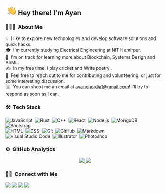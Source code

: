 

<img alt="Night Coding" src="./assets/Hand%20Wave.gif" width='40' align="left"/><h2>Hey there! I'm Ayan</h2>

<!-- ## 👋 &nbsp;Hey there! I'm Aditya -->

### 👨🏻‍💻 &nbsp;About Me

💡 &nbsp;I like to explore new technologies and develop software solutions and quick hacks.\
🎓 &nbsp;I'm currently studying Electrical Engineering at NIT Hamirpur.\
🌱 &nbsp;I'm on track for learning more about  Blockchain, Systems Design and AI/ML.\
✍️ &nbsp;In my free time, I play cricket and Write poetry .\
💬 &nbsp;Feel free to reach out to me for contributing and volunteering, or just for some interesting discussion.\
✉️ &nbsp;You can shoot me an email at ayanchordia1@gmail.com! I'll try to respond as soon as I can.
<!---📄 &nbsp;Please have a look at my [Résumé](https://www.adityavsingh.com/resume.html) for more details about me. I'm open to feedback and suggestions!
-->


### 🛠 &nbsp;Tech Stack

![JavaScript](https://img.shields.io/badge/-JavaScript-05122A?style=flat&logo=javascript)&nbsp;
![Rust](https://img.shields.io/badge/rust-%23000000.svg?style=for-the-badge&logo=rust&logoColor=white)&nbsp;
![C++](https://img.shields.io/badge/-C++-05122A?style=flat&logo=C%2B%2B&logoColor=00599C)&nbsp;
![React](https://img.shields.io/badge/-React-05122A?style=flat&logo=react)&nbsp;
![Node.js](https://img.shields.io/badge/-Node.js-05122A?style=flat&logo=node.js)&nbsp;
![MongoDB](https://img.shields.io/badge/MongoDB-4EA94B?style=flat&logo=mongodb&logoColor=white)&nbsp;
![Bootstrap](https://img.shields.io/badge/-Bootstrap-05122A?style=flat&logo=bootstrap&logoColor=563D7C)\
![HTML](https://img.shields.io/badge/-HTML-05122A?style=flat&logo=HTML5)&nbsp;
![CSS](https://img.shields.io/badge/-CSS-05122A?style=flat&logo=CSS3&logoColor=1572B6)&nbsp;
![Git](https://img.shields.io/badge/-Git-05122A?style=flat&logo=git)&nbsp;
![GitHub](https://img.shields.io/badge/-GitHub-05122A?style=flat&logo=github)&nbsp;
![Markdown](https://img.shields.io/badge/-Markdown-05122A?style=flat&logo=markdown)\
![Visual Studio Code](https://img.shields.io/badge/-Visual%20Studio%20Code-05122A?style=flat&logo=visual-studio-code&logoColor=007ACC)&nbsp;
![Illustrator](https://img.shields.io/badge/-Illustrator-05122A?style=flat&logo=adobe-illustrator)&nbsp;
![Photoshop](https://img.shields.io/badge/-Photoshop-05122A?style=flat&logo=adobe-photoshop)&nbsp;

### ⚙️ &nbsp;GitHub Analytics

<p align="center">
<a href="https://github.com/ayan-choradia">
  <img height="180em" src="https://github-readme-stats-h6vd.vercel.app/api?username=ayan-choradia&show_icons=true&theme=algolia&include_all_commits=true&count_private=true"/>
  <img height="180em" src="https://github-readme-stats-h6vd.vercel.app/api/top-langs/?username=ayan-choradia&layout=compact&langs_count=8&theme=algolia"/>
</a>
</p>

### 🤝🏻 &nbsp;Connect with Me

<p align="center">

<a href="https://www.linkedin.com/in/ayanchoradia/"><img src="https://img.shields.io/badge/-Ayan%20Choradia-0077B5?style=flat&logo=Linkedin&logoColor=white"/></a>
<a href="mailto:ayanchoradia1@gmail.com"><img src="https://img.shields.io/badge/-ayanchoradia1@gmail.com-D14836?style=flat&logo=Gmail&logoColor=white"/></a>
<a href="https://instagram.com/ayanchoradia/"><img src="https://img.shields.io/badge/-@ayanchoradia-E4405F?style=flat&logo=Instagram&logoColor=white"/></a>
<a href="https://twitter.com/ChoradiaAyan"><img src="https://img.shields.io/badge/-@ChoradiaAyan-1877F2?style=flat&logo=Twitter&logoColor=white"/></a>

</p>
